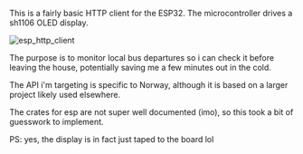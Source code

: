 This is a fairly basic HTTP client for the ESP32.
The microcontroller drives a sh1106 OLED display.


![esp_http_client](https://github.com/eilefsen/esp-http-client/assets/95104378/daed6bce-5b4a-40e5-a14e-7f7e31aa7e61)


The purpose is to monitor local bus departures so i can check it before leaving the house, potentially saving me a few minutes out in the cold.

The API i'm targeting is specific to Norway, although it is based on a larger project likely used elsewhere.

The crates for esp are not super well documented (imo), so this took a bit of guesswork to implement.

PS: yes, the display is in fact just taped to the board lol

